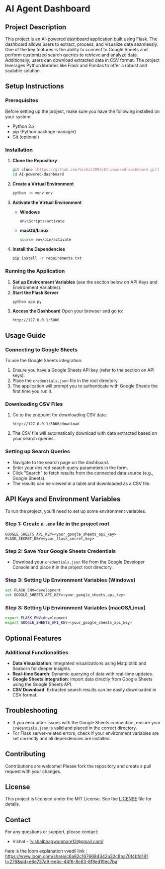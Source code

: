 # AI Agent Dashboard

## Project Description
This project is an AI-powered dashboard application built using Flask. The dashboard allows users to extract, process, and visualize data seamlessly. One of the key features is the ability to connect to Google Sheets and perform customized search queries to retrieve and analyze data. Additionally, users can download extracted data in CSV format. The project leverages Python libraries like Flask and Pandas to offer a robust and scalable solution.

## Setup Instructions

### Prerequisites
Before setting up the project, make sure you have the following installed on your system:
- Python 3.x
- pip (Python package manager)
- Git (optional)

### Installation
1. **Clone the Repository**
   ```bash
   git clone [https://github.com/Vishal2053/AI-powered-dashboard.git]
   cd AI-powered-dashboard
   ```

2. **Create a Virtual Environment**
   ```bash
   python -m venv env
   ```

3. **Activate the Virtual Environment**
   - **Windows**
     ```bash
     env\Scripts\activate
     ```
   - **macOS/Linux**
     ```bash
     source env/bin/activate
     ```

4. **Install the Dependencies**
   ```bash
   pip install -r requirements.txt
   ```

### Running the Application
1. **Set up Environment Variables** (see the section below on API Keys and Environment Variables).
2. **Start the Flask Server**
   ```bash
   python app.py
   ```
3. **Access the Dashboard**
   Open your browser and go to:
   ```
   http://127.0.0.1:5000
   ```

## Usage Guide

### Connecting to Google Sheets
To use the Google Sheets integration:
1. Ensure you have a Google Sheets API key (refer to the section on API keys).
2. Place the `credentials.json` file in the root directory.
3. The application will prompt you to authenticate with Google Sheets the first time you run it.

### Downloading CSV Files
1. Go to the endpoint for downloading CSV data:
   ```
   http://127.0.0.1:5000/download
   ```
2. The CSV file will automatically download with data extracted based on your search queries.

### Setting up Search Queries
- Navigate to the search page on the dashboard.
- Enter your desired search query parameters in the form.
- Click "Search" to fetch results from the connected data source (e.g., Google Sheets).
- The results can be viewed in a table and downloaded as a CSV file.

## API Keys and Environment Variables
To run the project, you'll need to set up some environment variables.

### Step 1: Create a `.env` file in the project root
```
GOOGLE_SHEETS_API_KEY=<your_google_sheets_api_key>
FLASK_SECRET_KEY=<your_flask_secret_key>
```

### Step 2: Save Your Google Sheets Credentials
- Download your `credentials.json` file from the Google Developer Console and place it in the project root directory.

### Step 3: Setting Up Environment Variables (Windows)
```bash
set FLASK_ENV=development
set GOOGLE_SHEETS_API_KEY=<your_google_sheets_api_key>
```

### Step 3: Setting Up Environment Variables (macOS/Linux)
```bash
export FLASK_ENV=development
export GOOGLE_SHEETS_API_KEY=<your_google_sheets_api_key>
```

## Optional Features
### Additional Functionalities
- **Data Visualization**: Integrated visualizations using Matplotlib and Seaborn for deeper insights.
- **Real-time Search**: Dynamic querying of data with real-time updates.
- **Google Sheets Integration**: Import data directly from Google Sheets using the Google Sheets API.
- **CSV Download**: Extracted search results can be easily downloaded in CSV format.

## Troubleshooting
- If you encounter issues with the Google Sheets connection, ensure your `credentials.json` is valid and placed in the correct directory.
- For Flask server-related errors, check if your environment variables are set correctly and all dependencies are installed.

## Contributing
Contributions are welcome! Please fork the repository and create a pull request with your changes.

## License
This project is licensed under the MIT License. See the [LICENSE](LICENSE) file for details.

## Contact
For any questions or support, please contact:
- Vishal - [vishalbhagwanmore12@gmail.com]

here is the loom explanation vvedil link : https://www.loom.com/share/c6a82c1676684342a32c8ea70f4bfd18?t=276&sid=e6e737a9-ee4c-44f6-8c63-8f9ed19ec7ba
